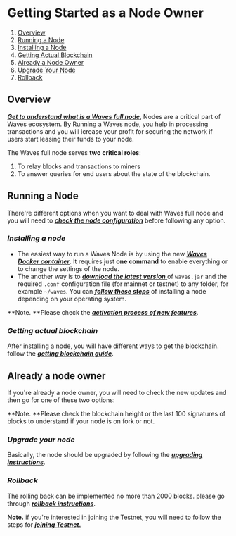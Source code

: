 # Getting Started as a Node Owner

1. [Overview](#overview)
2. [Running a Node](#running-a-node)
3. [Installing a Node](#installing-a-node)
4. [Getting Actual Blockchain](#getting-actual-blockchain)
5. [Already a Node Owner](#already-a-node-owner)
6. [Upgrade Your Node](#upgrade-your-node)
7. [Rollback](#rollback)

## Overview

[_**Get to understand what is a Waves full node**_](/README.md), Nodes are a critical part of Waves ecosystem. By Running a Waves node, you help in processing transactions and you will icrease your profit for securing the network if users start leasing their funds to your node.

The Waves full node serves **two critical roles**:

1. To relay blocks and transactions to miners
2. To answer queries for end users about the state of the blockchain.

## Running a Node

There're different options when you want to deal with Waves full node and you will need to [_**check the node configuration**_](/waves-full-node/configuration-parameters.md) before following any option.

### _**Installing a node**_

* The easiest way to run a Waves Node is by using the new [_**Waves Docker container**_](/waves-full-node/waves-node-in-docker.md). It requires just **one command** to enable everything or to change the settings of the node.
* The another way is to [_**download the latest version**_ ](https://github.com/wavesplatform/Waves/releases)of `waves.jar` and the required `.conf` configuration file \(for mainnet or testnet\) to any folder, for example `~/waves`. You can [_**follow these steps**_](/waves-full-node/how-to-install-a-node/how-to-install-a-node.md) of installing a node depending on your operating system.

**Note. **Please check the [_**activation process of new features**_](/waves-full-node/how-to-install-a-node/how-to-install-a-node.md).

### _**Getting actual blockchain**_

After installing a node, you will have different ways to get the blockchain. follow the [_**getting blockchain guide**_](/waves-full-node/options-for-getting-actual-blockchain.md).

## Already a node owner

If you're already a node owner, you will need to check the new updates and then go for one of these two options:

**Note. **Please check the blockchain height or the last 100 signatures of blocks to understand if your node is on fork or not.

### _**Upgrade your node**_

Basically, the node should be upgraded by following the [_**upgrading instructions**_](/waves-full-node/upgrading.md).

### _**Rollback**_

The rolling back can be implemented no more than 2000 blocks. please go through [_**rollback instructions**_](/waves-full-node/how-to-rollback-a-node.md).

**Note.** if you're interested in joining the Testnet, you will need to follow the steps for [_**joining Testnet.**_](/waves-full-node/joining-testnet.md)

